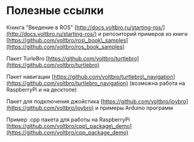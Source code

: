 # Полезные ссылки

Кникга "Введение в ROS" [http://docs.voltbro.ru/starting-ros/](http://docs.voltbro.ru/starting-ros/) и репозиторий примеров из книги [https://github.com/voltbro/ros\_book\_samples](https://github.com/voltbro/ros_book_samples)

Пакет TurleBro [https://github.com/voltbro/turtlebro](https://github.com/voltbro/turtlebro)

Пакет навигации [https://github.com/voltbro/turtlebro\_navigation](https://github.com/voltbro/turtlebro_navigation) \(возможна работа на RaspberryPi и на десктопе\)

Пакет для подключения джойстика [https://github.com/voltbro/joybro](https://github.com/voltbro/joybro) и примеры Arduino программ

Пример .cpp пакета для работы на RaspberryPi [https://github.com/voltbro/cpp\_package\_demo](https://github.com/voltbro/cpp_package_demo)

